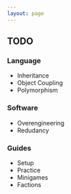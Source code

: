 ```yaml
---
layout: page
---
```

## TODO

### Language
- Inheritance
- Object Coupling
- Polymorphism

### Software
- Overengineering
- Redudancy

### Guides
- Setup
- Practice
- Minigames
- Factions
